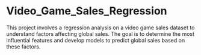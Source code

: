 # Video_Game_Sales_Regression

This project involves a regression analysis on a video game sales dataset to understand factors affecting global sales. The goal is to determine the most influential features and develop models to predict global sales based on these factors.
